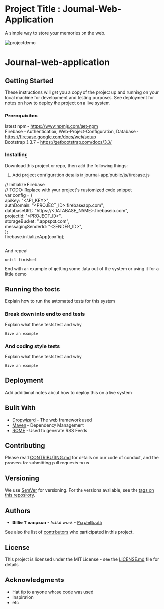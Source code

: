 # Project Title : Journal-Web-Application

A simple way to store your memories on the web. 


![projectdemo](https://user-images.githubusercontent.com/15827348/46714941-dee4d980-cc2b-11e8-964c-5a332b3cadfb.gif)
# Journal-web-application


## Getting Started

These instructions will get you a copy of the project up and running on your local machine for development and testing purposes. See deployment for notes on how to deploy the project on a live system.

### Prerequisites

latest npm  - https://www.npmjs.com/get-npm <br>
Firebase - Authentication, Web-Project-Configuration, Database - https://firebase.google.com/docs/web/setup <br>
Bootstrap 3.3.7 - https://getbootstrap.com/docs/3.3/ <br>


### Installing

Download this project or repo, then add the following things:  

1) Add project configuration details in journal-app/public/js/firebase.js 

  // Initialize Firebase  <br>
  // TODO: Replace with your project's customized code snippet <br>
  var config = { <br>
    apiKey: "<API_KEY>", <br>
    authDomain: "<PROJECT_ID>.firebaseapp.com", <br>
    databaseURL: "https://<DATABASE_NAME>.firebaseio.com", <br>
    projectId: "<PROJECT_ID>", <br>
    storageBucket: "<BUCKET>.appspot.com", <br>
    messagingSenderId: "<SENDER_ID>", <br>
  }; <br>
  firebase.initializeApp(config); <br>

```
```

And repeat

```
until finished
```

End with an example of getting some data out of the system or using it for a little demo

## Running the tests

Explain how to run the automated tests for this system

### Break down into end to end tests

Explain what these tests test and why

```
Give an example
```

### And coding style tests

Explain what these tests test and why

```
Give an example
```

## Deployment

Add additional notes about how to deploy this on a live system

## Built With

* [Dropwizard](http://www.dropwizard.io/1.0.2/docs/) - The web framework used
* [Maven](https://maven.apache.org/) - Dependency Management
* [ROME](https://rometools.github.io/rome/) - Used to generate RSS Feeds

## Contributing

Please read [CONTRIBUTING.md](https://gist.github.com/PurpleBooth/b24679402957c63ec426) for details on our code of conduct, and the process for submitting pull requests to us.

## Versioning

We use [SemVer](http://semver.org/) for versioning. For the versions available, see the [tags on this repository](https://github.com/your/project/tags). 

## Authors

* **Billie Thompson** - *Initial work* - [PurpleBooth](https://github.com/PurpleBooth)

See also the list of [contributors](https://github.com/your/project/contributors) who participated in this project.

## License

This project is licensed under the MIT License - see the [LICENSE.md](LICENSE.md) file for details

## Acknowledgments

* Hat tip to anyone whose code was used
* Inspiration
* etc

